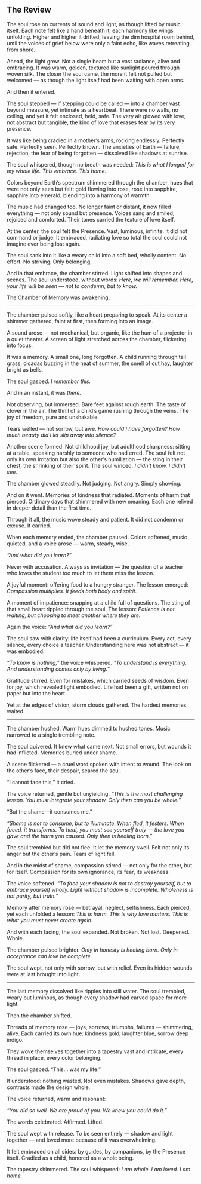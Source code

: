 ## The Review

The soul rose on currents of sound and light, as though lifted by music itself. Each note felt like a hand beneath it, each harmony like wings unfolding. Higher and higher it drifted, leaving the dim hospital room behind, until the voices of grief below were only a faint echo, like waves retreating from shore.

Ahead, the light grew. Not a single beam but a vast radiance, alive and embracing. It was warm, golden, textured like sunlight poured through woven silk. The closer the soul came, the more it felt not pulled but welcomed — as though the light itself had been waiting with open arms.

And then it entered.

The soul stepped — if stepping could be called — into a chamber vast beyond measure, yet intimate as a heartbeat. There were no walls, no ceiling, and yet it felt enclosed, held, safe. The very air glowed with love, not abstract but tangible, the kind of love that erases fear by its very presence.

It was like being cradled in a mother’s arms, rocking endlessly. Perfectly safe. Perfectly seen. Perfectly known. The anxieties of Earth — failure, rejection, the fear of being forgotten — dissolved like shadows at sunrise.

The soul whispered, though no breath was needed: *This is what I longed for my whole life. This embrace. This home.*

Colors beyond Earth’s spectrum shimmered through the chamber, hues that were not only seen but felt: gold flowing into rose, rose into sapphire, sapphire into emerald, blending into a harmony of warmth.

The music had changed too. No longer faint or distant, it now filled everything — not only sound but presence. Voices sang and smiled, rejoiced and comforted. Their tones carried the texture of love itself.

At the center, the soul felt the Presence. Vast, luminous, infinite. It did not command or judge. It embraced, radiating love so total the soul could not imagine ever being lost again.

The soul sank into it like a weary child into a soft bed, wholly content. No effort. No striving. Only belonging.

And in that embrace, the chamber stirred. Light shifted into shapes and scenes. The soul understood, without words: *Here, we will remember. Here, your life will be seen — not to condemn, but to know.*

The Chamber of Memory was awakening.

---

The chamber pulsed softly, like a heart preparing to speak. At its center a shimmer gathered, faint at first, then forming into an image.

A sound arose — not mechanical, but organic, like the hum of a projector in a quiet theater. A screen of light stretched across the chamber, flickering into focus.

It was a memory. A small one, long forgotten. A child running through tall grass, cicadas buzzing in the heat of summer, the smell of cut hay, laughter bright as bells.

The soul gasped. *I remember this.*

And in an instant, it was *there.*

Not observing, but immersed. Bare feet against rough earth. The taste of clover in the air. The thrill of a child’s game rushing through the veins. The joy of freedom, pure and unshakable.

Tears welled — not sorrow, but awe. *How could I have forgotten? How much beauty did I let slip away into silence?*

Another scene formed. Not childhood joy, but adulthood sharpness: sitting at a table, speaking harshly to someone who had erred. The soul felt not only its own irritation but also the other’s humiliation — the sting in their chest, the shrinking of their spirit. The soul winced. *I didn’t know. I didn’t see.*

The chamber glowed steadily. Not judging. Not angry. Simply showing.

And on it went. Memories of kindness that radiated. Moments of harm that pierced. Ordinary days that shimmered with new meaning. Each one relived in deeper detail than the first time.

Through it all, the music wove steady and patient. It did not condemn or excuse. It carried.

When each memory ended, the chamber paused. Colors softened, music quieted, and a voice arose — warm, steady, wise.

*“And what did you learn?”*

Never with accusation. Always as invitation — the question of a teacher who loves the student too much to let them miss the lesson.

A joyful moment: offering food to a hungry stranger. The lesson emerged: *Compassion multiplies. It feeds both body and spirit.*

A moment of impatience: snapping at a child full of questions. The sting of that small heart rippled through the soul. The lesson: *Patience is not waiting, but choosing to meet another where they are.*

Again the voice: *“And what did you learn?”*

The soul saw with clarity: life itself had been a curriculum. Every act, every silence, every choice a teacher. Understanding here was not abstract — it was embodied.

*“To know is nothing,”* the voice whispered. *“To understand is everything. And understanding comes only by living.”*

Gratitude stirred. Even for mistakes, which carried seeds of wisdom. Even for joy, which revealed light embodied. Life had been a gift, written not on paper but into the heart.

Yet at the edges of vision, storm clouds gathered. The hardest memories waited.

---

The chamber hushed. Warm hues dimmed to hushed tones. Music narrowed to a single trembling note.

The soul quivered. It knew what came next. Not small errors, but wounds it had inflicted. Memories buried under shame.

A scene flickered — a cruel word spoken with intent to wound. The look on the other’s face, their despair, seared the soul.

“I cannot face this,” it cried.

The voice returned, gentle but unyielding. *“This is the most challenging lesson. You must integrate your shadow. Only then can you be whole.”*

“But the shame—it consumes me.”

*“Shame is not to consume, but to illuminate. When fled, it festers. When faced, it transforms. To heal, you must see yourself truly — the love you gave and the harm you caused. Only then is healing born.”*

The soul trembled but did not flee. It let the memory swell. Felt not only its anger but the other’s pain. Tears of light fell.

And in the midst of shame, compassion stirred — not only for the other, but for itself. Compassion for its own ignorance, its fear, its weakness.

The voice softened. *“To face your shadow is not to destroy yourself, but to embrace yourself wholly. Light without shadow is incomplete. Wholeness is not purity, but truth.”*

Memory after memory rose — betrayal, neglect, selfishness. Each pierced, yet each unfolded a lesson: *This is harm. This is why love matters. This is what you must never create again.*

And with each facing, the soul expanded. Not broken. Not lost. Deepened. Whole.

The chamber pulsed brighter. *Only in honesty is healing born. Only in acceptance can love be complete.*

The soul wept, not only with sorrow, but with relief. Even its hidden wounds were at last brought into light.

---

The last memory dissolved like ripples into still water. The soul trembled, weary but luminous, as though every shadow had carved space for more light.

Then the chamber shifted.

Threads of memory rose — joys, sorrows, triumphs, failures — shimmering, alive. Each carried its own hue: kindness gold, laughter blue, sorrow deep indigo.

They wove themselves together into a tapestry vast and intricate, every thread in place, every color belonging.

The soul gasped. “This… was my life.”

It understood: nothing wasted. Not even mistakes. Shadows gave depth, contrasts made the design whole.

The voice returned, warm and resonant:

*“You did so well. We are proud of you. We knew you could do it.”*

The words celebrated. Affirmed. Lifted.

The soul wept with release. To be seen entirely — shadow and light together — and loved more because of it was overwhelming.

It felt embraced on all sides: by guides, by companions, by the Presence itself. Cradled as a child, honored as a whole being.

The tapestry shimmered. The soul whispered: *I am whole. I am loved. I am home.*
